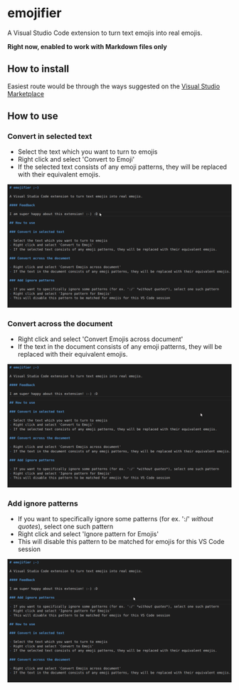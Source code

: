 # emojifier

A Visual Studio Code extension to turn text emojis into real emojis.

**Right now, enabled to work with Markdown files only**

## How to install

Easiest route would be through the ways suggested on the [Visual Studio Marketplace](https://marketplace.visualstudio.com/items?itemName=devenbansodbits.emojifier)

## How to use

### Convert in selected text

- Select the text which you want to turn to emojis
- Right click and select 'Convert to Emoji'
- If the selected text consists of any emoji patterns, they will be replaced with their equivalent emojis.

![Demo](https://raw.githubusercontent.com/devenbansod/vscode-emojifier/master/demo/changeSelection.gif)


### Convert across the document

- Right click and select 'Convert Emojis across document'
- If the text in the document consists of any emoji patterns, they will be replaced with their equivalent emojis.

![Demo](https://raw.githubusercontent.com/devenbansod/vscode-emojifier/master/demo/changeAcrossDocument.gif)

### Add ignore patterns

- If you want to specifically ignore some patterns (for ex. ':/' *without quotes*), select one such pattern
- Right click and select 'Ignore pattern for Emojis'
- This will disable this pattern to be matched for emojis for this VS Code session

![Demo](https://raw.githubusercontent.com/devenbansod/vscode-emojifier/master/demo/addIgnorePattern.gif)
